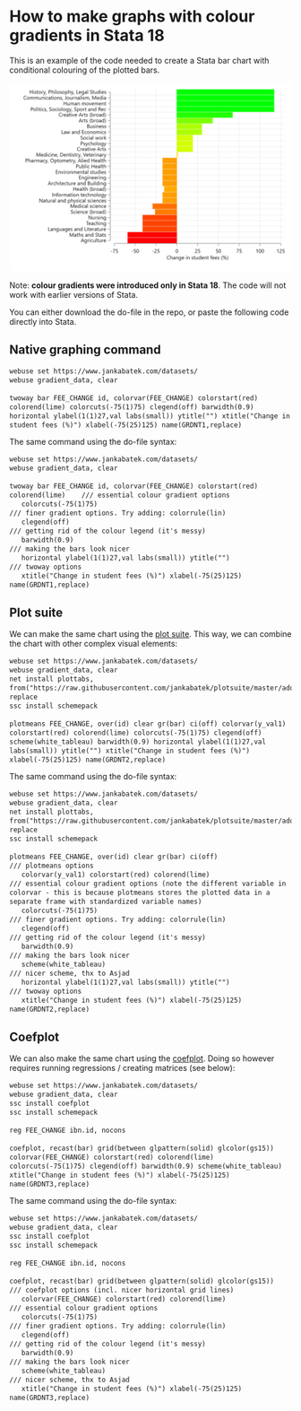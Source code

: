 # How to make graphs with colour gradients in Stata 18

This is an example of the code needed to create a Stata bar chart with conditional colouring of the plotted bars. 

![Picture](Figures/GRDNT3.png) 

Note: **colour gradients were introduced only in Stata 18**. The code will not work with earlier versions of Stata. 

You can either download the do-file in the repo, or paste the following code directly into Stata. 

## Native graphing command

    webuse set https://www.jankabatek.com/datasets/
    webuse gradient_data, clear
     
    twoway bar FEE_CHANGE id, colorvar(FEE_CHANGE) colorstart(red) colorend(lime) colorcuts(-75(1)75) clegend(off) barwidth(0.9) horizontal ylabel(1(1)27,val labs(small)) ytitle("") xtitle("Change in student fees (%)") xlabel(-75(25)125) name(GRDNT1,replace)  

The same command using the do-file syntax: 

    webuse set https://www.jankabatek.com/datasets/
    webuse gradient_data, clear
     
    twoway bar FEE_CHANGE id, colorvar(FEE_CHANGE) colorstart(red) colorend(lime)    /// essential colour gradient options
       colorcuts(-75(1)75)                                                           /// finer gradient options. Try adding: colorrule(lin)
       clegend(off)                                                                  /// getting rid of the colour legend (it's messy)
       barwidth(0.9)                                                                 /// making the bars look nicer 
       horizontal ylabel(1(1)27,val labs(small)) ytitle("")                          /// twoway options
       xtitle("Change in student fees (%)") xlabel(-75(25)125) name(GRDNT1,replace)  

## Plot suite

We can make the same chart using the [plot suite](https://github.com/jankabatek/plotsuite). This way, we can combine the chart with other complex visual elements:

    webuse set https://www.jankabatek.com/datasets/
    webuse gradient_data, clear
    net install plottabs, from("https://raw.githubusercontent.com/jankabatek/plotsuite/master/ado/") replace
    ssc install schemepack
      
    plotmeans FEE_CHANGE, over(id) clear gr(bar) ci(off) colorvar(y_val1) colorstart(red) colorend(lime) colorcuts(-75(1)75) clegend(off) scheme(white_tableau)	barwidth(0.9) horizontal ylabel(1(1)27,val labs(small)) ytitle("") xtitle("Change in student fees (%)") xlabel(-75(25)125) name(GRDNT2,replace)  

The same command using the do-file syntax: 

    webuse set https://www.jankabatek.com/datasets/
    webuse gradient_data, clear
    net install plottabs, from("https://raw.githubusercontent.com/jankabatek/plotsuite/master/ado/") replace
    ssc install schemepack
     
    plotmeans FEE_CHANGE, over(id) clear gr(bar) ci(off)                    /// plotmeans options
       colorvar(y_val1) colorstart(red) colorend(lime)                      /// essential colour gradient options (note the different variable in colorvar - this is because plotmeans stores the plotted data in a separate frame with standardized variable names) 
       colorcuts(-75(1)75)                                                  /// finer gradient options. Try adding: colorrule(lin)
       clegend(off)                                                         /// getting rid of the colour legend (it's messy)
       barwidth(0.9)                                                        /// making the bars look nicer 
       scheme(white_tableau)                                                /// nicer scheme, thx to Asjad 
       horizontal ylabel(1(1)27,val labs(small)) ytitle("")                 /// twoway options
       xtitle("Change in student fees (%)") xlabel(-75(25)125) name(GRDNT2,replace)  

## Coefplot

We can also make the same chart using the [coefplot]([https://github.com/jankabatek/plotsuite](https://repec.sowi.unibe.ch/stata/coefplot/getting-started.html)). Doing so however requires running regressions / creating matrices (see below):

    webuse set https://www.jankabatek.com/datasets/
    webuse gradient_data, clear
    ssc install coefplot
    ssc install schemepack

    reg FEE_CHANGE ibn.id, nocons

    coefplot, recast(bar) grid(between glpattern(solid) glcolor(gs15)) colorvar(FEE_CHANGE) colorstart(red) colorend(lime) colorcuts(-75(1)75) clegend(off) barwidth(0.9) scheme(white_tableau)	 xtitle("Change in student fees (%)") xlabel(-75(25)125) name(GRDNT3,replace)  
        
The same command using the do-file syntax: 

    webuse set https://www.jankabatek.com/datasets/
    webuse gradient_data, clear
    ssc install coefplot
    ssc install schemepack
     
    reg FEE_CHANGE ibn.id, nocons

    coefplot, recast(bar) grid(between glpattern(solid) glcolor(gs15))      /// coefplot options (incl. nicer horizontal grid lines)
       colorvar(FEE_CHANGE) colorstart(red) colorend(lime)                  /// essential colour gradient options 
       colorcuts(-75(1)75)                                                  /// finer gradient options. Try adding: colorrule(lin)
       clegend(off)                                                         /// getting rid of the colour legend (it's messy)
       barwidth(0.9)                                                        /// making the bars look nicer  
       scheme(white_tableau)                                                /// nicer scheme, thx to Asjad 
       xtitle("Change in student fees (%)") xlabel(-75(25)125) name(GRDNT3,replace)  


   
